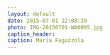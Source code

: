 ```yaml
---
layout: default
date: 2015-07-01 22:08:39
photo: IMG-20150701-WA0005.jpg
caption_header:  
caption: Maria Fugazzola
---
```

